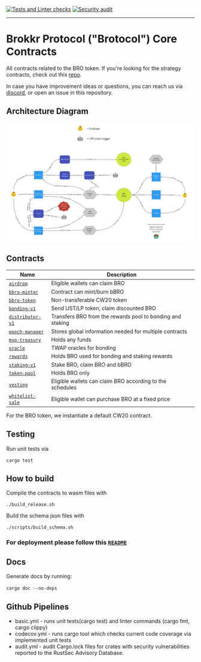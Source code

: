 [![Tests and Linter checks](https://github.com/block42-blockchain-company/brotocol-token-contracts/actions/workflows/basic.yml/badge.svg)](https://github.com/block42-blockchain-company/brotocol-token-contracts/actions/workflows/basic.yml)
[![Security audit](https://github.com/block42-blockchain-company/brotocol-token-contracts/actions/workflows/audit.yml/badge.svg)](https://github.com/block42-blockchain-company/brotocol-token-contracts/actions/workflows/audit.yml)

---

# Brokkr Protocol ("Brotocol") Core Contracts

All contracts related to the BRO token.
If you're looking for the strategy contracts, check out this [repo](https://github.com/block42-blockchain-company/brotocol-strategies).

In case you have improvement ideas or questions, you can reach us via [discord](https://discord.com/invite/CDNKYTDqTE),
or open an issue in this repository.

## Architecture Diagram

![architecture diagram](./assets/architecture.jpg "Architecture Diagram")

## Contracts

| Name                                                       | Description                                   |
| ---------------------------------------------------------- | --------------------------------------------- |
| [`airdrop`](contracts/airdrop)                             | Eligible wallets can claim BRO                |
| [`bbro-minter`](contracts/bbro-minter)                     | Contract can mint/burn bBRO                   |
| [`bbro-token`](contracts/bbro-token)                       | Non-transferable CW20 token                   |
| [`bonding-v1`](contracts/bonding-v1)                       | Send UST/LP token, claim discounted BRO       |
| [`distributor-v1`](contracts/distributor-v1)               | Transfers BRO from the rewards pool to bonding and staking |
| [`epoch-manager`](contracts/epoch-manager)                 | Stores global information needed for multiple contracts |
| [`mvp-treasury`](contracts/mvp-treasury)                   | Holds any funds                               |
| [`oracle`](contracts/oracle)                               | TWAP oracles for bonding                      |
| [`rewards`](contracts/rewards)                             | Holds BRO used for bonding and staking rewards|
| [`staking-v1`](contracts/staking-v1)                       | Stake BRO, claim BRO and bBRO                 |
| [`token-pool`](contracts/token-pool)                       | Holds BRO only                                |
| [`vesting`](contracts/vesting)                             | Eligible wallets can claim BRO according to the schedules |
| [`whitelist-sale`](contracts/whitelist-sale)               | Eligible wallet can purchase BRO at a fixed price |

For the BRO token, we instantiate a default CW20 contract.


## Testing

Run unit tests via 
```
cargo test
```

## How to build
Compile the contracts to wasm files with
```
./build_release.sh
```

Build the schema json files with
```
./scripts/build_schema.sh
```

### For **deployment** please follow this [`README`](scripts/deploy)


## Docs
Generate docs by running:

```cargo doc --no-deps```

## Github Pipelines
- basic.yml - runs unit tests(cargo test) and linter commands (cargo fmt, cargo clippy)
- codecov.yml - runs cargo tool which checks current code coverage via implemented unit tests
- audit.yml - audit Cargo.lock files for crates with security vulnerabilities reported to the RustSec Advisory Database.

